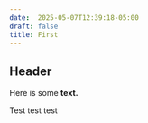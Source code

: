 ```yaml
---
date:  2025-05-07T12:39:18-05:00
draft: false
title: First
---
```


## Header
Here is some **text.**

Test test test
